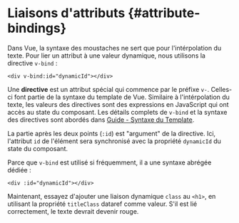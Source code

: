 # Liaisons d'attributs {#attribute-bindings}

Dans Vue, la syntaxe des moustaches ne sert que pour l'intérpolation du texte. Pour lier un attribut à une valeur dynamique, nous utilisons la directive `v-bind` :

```vue-html
<div v-bind:id="dynamicId"></div>
```

Une **directive** est un attribut spécial qui commence par le préfixe `v-`. Celles-ci font partie de la syntaxe du template de Vue. Similaire à l'intérpolation du texte, les valeurs des directives sont des expressions en JavaScript qui ont accès au state du composant. Les détails complets de `v-bind` et la syntaxe des directives sont abordés dans <a target="_blank" href="/guide/essentials/template-syntax.html">Guide - Syntaxe du Template</a>.

La partie après les deux points (`:id`) est "argument" de la directive. Ici, l'attribut `id` de l'élément sera synchronisé avec la propriété `dynamicId` du state du composant.

Parce que `v-bind` est utilisé si fréquemment, il a une syntaxe abrégée dédiée :


```vue-html
<div :id="dynamicId"></div>
```


Maintenant, essayez d'ajouter une liaison dynamique `class` au `<h1>`, en utilisant la propriété `titleClass` <span class="options-api">data</span><span class="composition-api">ref</span> comme valeur. S'il est lié correctement, le texte devrait devenir rouge.
